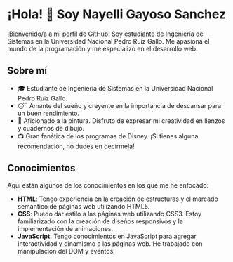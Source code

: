 # ¡Hola! 👋 Soy Nayelli Gayoso Sanchez

¡Bienvenido/a a mi perfil de GitHub! Soy estudiante de Ingeniería de Sistemas en la Universidad Nacional Pedro Ruiz Gallo. Me apasiona el mundo de la programación y me especializo en el desarrollo web.

## Sobre mí

- 🎓 Estudiante de Ingeniería de Sistemas en la Universidad Nacional Pedro Ruiz Gallo.
- 😴 Amante del sueño y creyente en la importancia de descansar para un buen rendimiento.
- 🎨 Aficionado a la pintura. Disfruto de expresar mi creatividad en lienzos y cuadernos de dibujo.
- 📺 Gran fanática de los programas de Disney. ¡Si tienes alguna recomendación, no dudes en decírmela!

## Conocimientos

Aquí están algunos de los conocimientos en los que me he enfocado:

- **HTML**: Tengo experiencia en la creación de estructuras y el marcado semántico de páginas web utilizando HTML5.
- **CSS**: Puedo dar estilo a las páginas web utilizando CSS3. Estoy familiarizado con la creación de diseños responsivos y la implementación de animaciones.
- **JavaScript**: Tengo conocimientos en JavaScript para agregar interactividad y dinamismo a las páginas web. He trabajado con manipulación del DOM y eventos.
